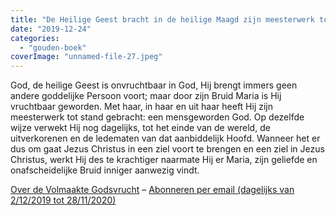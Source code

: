 ```yaml
---
title: "De Heilige Geest bracht in de heilige Maagd zijn meesterwerk tot stand"
date: "2019-12-24"
categories: 
  - "gouden-boek"
coverImage: "unnamed-file-27.jpeg"
---
```


God, de heilige Geest is onvruchtbaar in God, Hij brengt immers geen andere goddelijke Persoon voort; maar door zijn Bruid Maria is Hij vruchtbaar geworden. Met haar, in haar en uit haar heeft Hij zijn meesterwerk tot stand gebracht: een mensgeworden God. Op dezelfde wijze verwekt Hij nog dagelijks, tot het einde van de wereld, de uitverkorenen en de ledematen van dat aanbiddelijk Hoofd. Wanneer het er dus om gaat Jezus Christus in een ziel voort te brengen en een ziel in Jezus Christus, werkt Hij des te krachtiger naarmate Hij er Maria, zijn geliefde en onafscheidelijke Bruid inniger aanwezig vindt.

[Over de Volmaakte Godsvrucht](/blog/een-jaar-lang-volmaakte-godsvrucht/) – [Abonneren per email (dagelijks van 2/12/2019 tot 28/11/2020)](http://eepurl.com/9RKvX)
